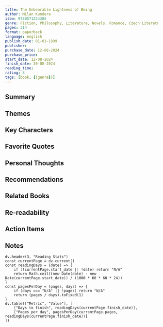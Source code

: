 ```yaml
---
title: The Unbearable Lightness of Being
author: Milan Kundera
isbn: 9780571224388
genre: Fiction, Philosophy, Literature, Novels, Romance, Czech Literature, Classics
pages: 314
format: paperback
language: english
publish_date: 01-01-1999
publisher: 
purchase_date: 12-08-2024
purchase_price: 
start_date: 12-08-2024
finish_date: 20-08-2024
reading_time: 
rating: 8
tags: [book, {{genre}}]
---
```


## Summary
<!-- Brief synopsis or your own summary -->

## Themes
<!-- Main themes or topics covered in the book -->

## Key Characters
<!-- List of important characters (for fiction) -->

## Favorite Quotes
<!-- Memorable quotes or passages -->

## Personal Thoughts
<!-- Your reflections, criticisms, or interpretations -->

## Recommendations
<!-- Who would you recommend this book to? -->

## Related Books
<!-- Other books by the same author or in the same genre/topic -->

## Re-readability
<!-- Would you read it again? Why or why not? -->

## Action Items
<!-- Any actions or ideas inspired by the book -->

## Notes
<!-- Detailed notes, chapter summaries, etc. -->

```dataviewjs
dv.header(3, "Reading Stats")
const currentPage = dv.current()
const readingDays = (date) => {
    if (!currentPage.start_date || !date) return "N/A"
    return Math.ceil((new Date(date) - new Date(currentPage.start_date)) / (1000 * 60 * 60 * 24))
}
const pagesPerDay = (pages, days) => {
    if (days === "N/A" || !pages) return "N/A"
    return (pages / days).toFixed(1)
}
dv.table(["Metric", "Value"], [
    ["Days to finish", readingDays(currentPage.finish_date)],
    ["Pages per day", pagesPerDay(currentPage.pages, readingDays(currentPage.finish_date))]
])
```